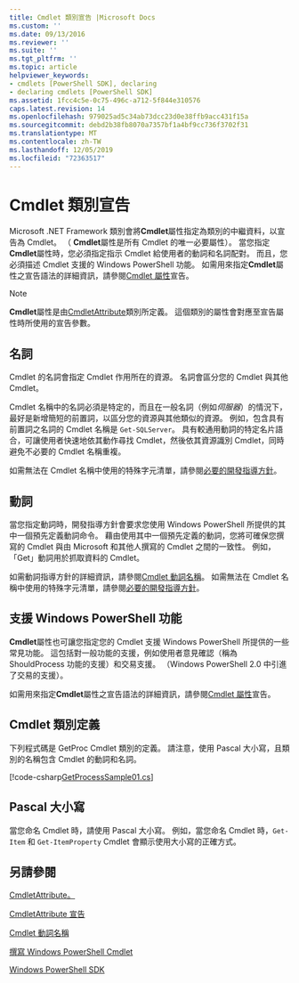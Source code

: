 ```yaml
---
title: Cmdlet 類別宣告 |Microsoft Docs
ms.custom: ''
ms.date: 09/13/2016
ms.reviewer: ''
ms.suite: ''
ms.tgt_pltfrm: ''
ms.topic: article
helpviewer_keywords:
- cmdlets [PowerShell SDK], declaring
- declaring cmdlets [PowerShell SDK]
ms.assetid: 1fcc4c5e-0c75-496c-a712-5f844e310576
caps.latest.revision: 14
ms.openlocfilehash: 979025ad5c34ab73dcc23d0e38ffb9acc431f15a
ms.sourcegitcommit: debd2b38fb8070a7357bf1a4bf9cc736f3702f31
ms.translationtype: MT
ms.contentlocale: zh-TW
ms.lasthandoff: 12/05/2019
ms.locfileid: "72363517"
---
```

# <a name="cmdlet-class-declaration"></a>Cmdlet 類別宣告

Microsoft .NET Framework 類別會將**Cmdlet**屬性指定為類別的中繼資料，以宣告為 Cmdlet。 （ **Cmdlet**屬性是所有 Cmdlet 的唯一必要屬性）。 當您指定**Cmdlet**屬性時，您必須指定指示 Cmdlet 給使用者的動詞和名詞配對。 而且，您必須描述 Cmdlet 支援的 Windows PowerShell 功能。 如需用來指定**Cmdlet**屬性之宣告語法的詳細資訊，請參閱[Cmdlet 屬性](./cmdlet-attribute-declaration.md)宣告。

> [!NOTE]
> **Cmdlet**屬性是由[CmdletAttribute](/dotnet/api/System.Management.Automation.CmdletAttribute)類別所定義。 這個類別的屬性會對應至宣告屬性時所使用的宣告參數。

## <a name="nouns"></a>名詞

Cmdlet 的名詞會指定 Cmdlet 作用所在的資源。 名詞會區分您的 Cmdlet 與其他 Cmdlet。

Cmdlet 名稱中的名詞必須是特定的，而且在一般名詞（例如*伺服器*）的情況下，最好是新增簡短的前置詞，以區分您的資源與其他類似的資源。 例如，包含具有前置詞之名詞的 Cmdlet 名稱是 `Get-SQLServer`。 具有較通用動詞的特定名片語合，可讓使用者快速地依其動作尋找 Cmdlet，然後依其資源識別 Cmdlet，同時避免不必要的 Cmdlet 名稱重複。

如需無法在 Cmdlet 名稱中使用的特殊字元清單，請參閱[必要的開發指導方針](./required-development-guidelines.md)。

## <a name="verbs"></a>動詞

當您指定動詞時，開發指導方針會要求您使用 Windows PowerShell 所提供的其中一個預先定義動詞命令。 藉由使用其中一個預先定義的動詞，您將可確保您撰寫的 Cmdlet 與由 Microsoft 和其他人撰寫的 Cmdlet 之間的一致性。 例如，「Get」動詞用於抓取資料的 Cmdlet。

如需動詞指導方針的詳細資訊，請參閱[Cmdlet 動詞名稱](./approved-verbs-for-windows-powershell-commands.md)。 如需無法在 Cmdlet 名稱中使用的特殊字元清單，請參閱[必要的開發指導方針](./required-development-guidelines.md)。

## <a name="supporting-windows-powershell-functionality"></a>支援 Windows PowerShell 功能

**Cmdlet**屬性也可讓您指定您的 Cmdlet 支援 Windows PowerShell 所提供的一些常見功能。 這包括對一般功能的支援，例如使用者意見確認（稱為 ShouldProcess 功能的支援）和交易支援。 （Windows PowerShell 2.0 中引進了交易的支援）。

如需用來指定**Cmdlet**屬性之宣告語法的詳細資訊，請參閱[Cmdlet 屬性](./cmdlet-attribute-declaration.md)宣告。

## <a name="cmdlet-class-definition"></a>Cmdlet 類別定義

下列程式碼是 GetProc Cmdlet 類別的定義。 請注意，使用 Pascal 大小寫，且類別的名稱包含 Cmdlet 的動詞和名詞。

[!code-csharp[GetProcessSample01.cs](../../../../powershell-sdk-samples/SDK-2.0/csharp/GetProcessSample01/GetProcessSample01.cs#L33-L34 "GetProcessSample01.cs")]

## <a name="pascal-casing"></a>Pascal 大小寫

當您命名 Cmdlet 時，請使用 Pascal 大小寫。 例如，當您命名 Cmdlet 時，`Get-Item` 和 `Get-ItemProperty` Cmdlet 會顯示使用大小寫的正確方式。

## <a name="see-also"></a>另請參閱

[CmdletAttribute。](/dotnet/api/System.Management.Automation.CmdletAttribute)

[CmdletAttribute 宣告](./cmdlet-attribute-declaration.md)

[Cmdlet 動詞名稱](./approved-verbs-for-windows-powershell-commands.md)

[撰寫 Windows PowerShell Cmdlet](./writing-a-windows-powershell-cmdlet.md)

[Windows PowerShell SDK](../windows-powershell-reference.md)
